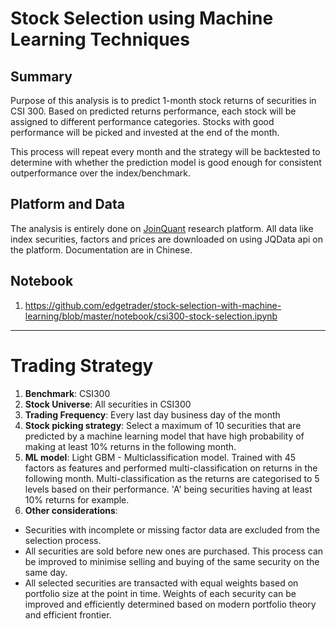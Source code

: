 # Stock Selection using Machine Learning Techniques

## Summary
Purpose of this analysis is to predict 1-month stock returns of securities in CSI 300. Based on predicted returns performance, each stock will be assigned to different performance categories. Stocks with good performance will be picked and invested at the end of the month.

This process will repeat every month and the strategy will be backtested to determine with whether the prediction model is good enough for consistent outperformance over the index/benchmark.

## Platform and Data
The analysis is entirely done on [JoinQuant](www.joinquant.com) research platform.  All data like index securities, factors and prices are downloaded on using JQData api on the platform.  Documentation are in Chinese.

## Notebook
1. https://github.com/edgetrader/stock-selection-with-machine-learning/blob/master/notebook/csi300-stock-selection.ipynb

---
# Trading Strategy

1. **Benchmark**: CSI300   
2. **Stock Universe**: All securities in CSI300  
3. **Trading Frequency**: Every last day business day of the month  
4. **Stock picking strategy**: Select a maximum of 10 securities that are predicted by a machine learning model that have high probability of making at least 10% returns in the following month.  
5. **ML model**: Light GBM - Multiclassification model.  Trained with 45 factors as features and performed multi-classification on returns in the following month.  Multi-classification as the returns are categorised to 5 levels based on their performance.  'A' being securities having at least 10% returns for example.  
6. **Other considerations**:   
  - Securities with incomplete or missing factor data are excluded from the selection process.  
  - All securities are sold before new ones are purchased.  This process can be improved to minimise selling and buying of the same security on the same day.
  - All selected securities are transacted with equal weights based on portfolio size at the point in time.  Weights of each security can be improved and efficiently determined based on modern portfolio theory and efficient frontier.

